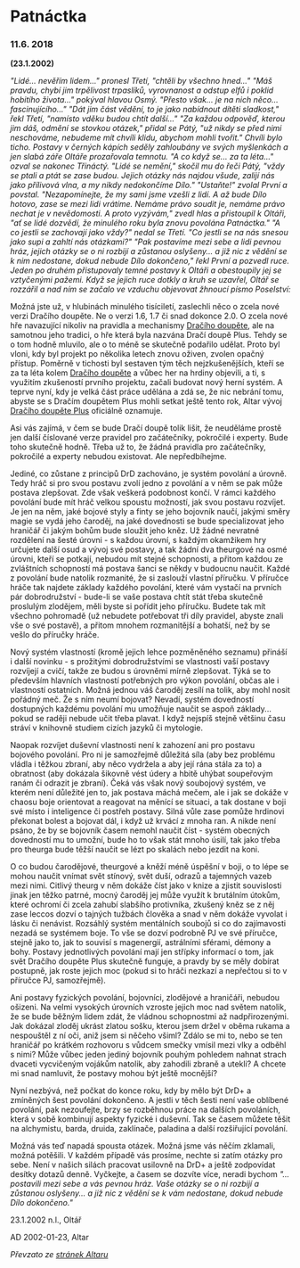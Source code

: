 # Patnáctka

### 11.6. 2018
**(23.1.2002)**

*"Lidé... nevěřím lidem..." pronesl Třetí, "chtěli by všechno hned..."
"Máš pravdu, chybí jim trpělivost trpaslíků, vyrovnanost a odstup elfů i poklid hobitího života..." pokýval hlavou Osmý. "Přesto však... je na nich něco... fascinujícího..."
"Dát jim část vědění, to je jako nabídnout dítěti sladkost," řekl Třetí, "namísto vděku budou chtít další..."
"Za každou odpověď, kterou jim dáš, odmění se stovkou otázek," přidal se Pátý, "už nikdy se před nimi neschováme, nebudeme mít chvíli klidu, abychom mohli tvořit." Chvíli bylo ticho. Postavy v černých kápích seděly zahloubány ve svých myšlenkách a jen slabá záře Oltáře prozařovala temnotu.
"A co když se... za ta léta..." ozval se nakonec Třináctý.
"Lidé se nemění," skočil mu do řeči Pátý, "vždy se ptali a ptát se zase budou. Jejich otázky nás najdou všude, zalijí nás jako přílivová vlna, a my nikdy nedokončíme Dílo."
"Ustaňte!" zvolal První a povstal. "Nezapomínejte, že my sami jsme vzešli z lidí. A až bude Dílo hotovo, zase se mezi lidi vrátíme. Nemáme právo soudit je, nemáme právo nechat je v nevědomosti. A proto vyzývám," zvedl hlas a přistoupil k Oltáři, "ať se lidé dozvědí, že minulého roku byla znovu povolána Patnáctka."
"A co jestli se zachovají jako vždy?" nedal se Třetí. "Co jestli se na nás snesou jako supi a zahltí nás otázkami?"
"Pak postavíme mezi sebe a lidi pevnou hráz, jejich otázky se o ni rozbijí a zůstanou oslyšeny... a již nic z vědění se k nim nedostane, dokud nebude Dílo dokončeno," řekl První a pozvedl ruce. Jeden po druhém přistupovaly temné postavy k Oltáři a obestoupily jej se vztyčenými pažemi. Když se jejich ruce dotkly a kruh se uzavřel, Oltář se rozzářil a nad ním se začalo ve vzduchu objevovat žhnoucí písmo Poselství:*

Možná jste už, v hlubinách minulého tisíciletí, zaslechli něco o zcela nové verzi Dračího doupěte. Ne o verzi 1.6, 1.7 či snad dokonce 2.0. O zcela nové hře navazující nikoliv na pravidla a mechanismy [Dračího doupěte](https://www.altar.cz/drd/index.html), ale na samotnou jeho tradici, o hře která byla nazvána Dračí doupě Plus. Tehdy se o tom hodně mluvilo, ale o to méně se skutečně podařilo udělat. Proto byl vloni, kdy byl projekt po několika letech znovu oživen, zvolen opačný přístup. Poměrně v tichosti byl sestaven tým těch nejzkušenějších, kteří se za ta léta kolem [Dračího doupěte](https://www.altar.cz/drd/index.html) a vůbec her na hrdiny objevili, a ti, s využitím zkušeností prvního projektu, začali budovat nový herní systém. A teprve nyní, kdy je velká část práce udělána a zdá se, že nic nebrání tomu, abyste se s Dračím doupětem Plus mohli setkat ještě tento rok, Altar vývoj [Dračího doupěte Plus](http://www.altar.cz/drdplus/index.html) oficiálně oznamuje.

Asi vás zajímá, v čem se bude Dračí doupě tolik lišit, že neuděláme prostě jen další číslované verze pravidel pro začátečníky, pokročilé i experty. Bude toho skutečně hodně. Třeba už to, že žádná pravidla pro začátečníky, pokročilé a experty nebudou existovat. Ale nepředbíhejme.

Jediné, co zůstane z principů DrD zachováno, je systém povolání a úrovně. Tedy hráč si pro svou postavu zvolí jedno z povolání a v něm se pak může postava zlepšovat. Zde však veškerá podobnost končí. V rámci každého povolání bude mít hráč velkou spoustu možností, jak svou postavu rozvíjet. Je jen na něm, jaké bojové styly a finty se jeho bojovník naučí, jakými směry magie se vydá jeho čaroděj, na jaké dovednosti se bude specializovat jeho hraničář či jakým bohům bude sloužit jeho kněz. Už žádné nevratné rozdělení na šesté úrovni - s každou úrovní, s každým okamžikem hry určujete další osud a vývoj své postavy, a tak žádní dva theurgové na osmé úrovni, kteří se potkají, nebudou mít stejné schopnosti, a přitom každou ze zvláštních schopností má postava šanci se někdy v budoucnu naučit. Každé z povolání bude natolik rozmanité, že si zaslouží vlastní příručku. V příručce hráče tak najdete základy každého povolání, které vám vystačí na prvních pár dobrodružství - bude-li se vaše postava chtít stát třeba skutečně proslulým zlodějem, měli byste si pořídit jeho příručku. Budete tak mít všechno pohromadě (už nebudete potřebovat tři díly pravidel, abyste znali vše o své postavě), a přitom mnohem rozmanitější a bohatší, než by se vešlo do příručky hráče.

Nový systém vlastností (kromě jejich lehce pozměněného seznamu) přináší i další novinku - s prožitými dobrodružstvími se vlastnosti vaší postavy rozvíjejí a cvičí, takže ze budou s úrovněmi mírně zlepšovat. Týká se to především hlavních vlastností potřebných pro výkon povolání, občas ale i vlastností ostatních. Možná jednou váš čaroděj zesílí na tolik, aby mohl nosit pořádný meč. Že s ním neumí bojovat? Nevadí, systém dovedností dostupných každému povolání mu umožňuje naučit se aspoň základy... pokud se raději nebude učit třeba plavat. I když nejspíš stejně většinu času stráví v knihovně studiem cizích jazyků či mytologie.

Naopak rozvíjet duševní vlastnosti není k zahození ani pro postavu bojového povolání. Pro ni je samozřejmě důležitá síla (aby bez problému vládla i těžkou zbraní, aby něco vydržela a aby její rána stála za to) a obratnost (aby dokázala šikovně vést údery a hbitě uhýbat soupeřovým ranám či odrazit je zbraní). Čeká vás však nový soubojový systém, ve kterém není důležité jen to, jak postava máchá mečem, ale i jak se dokáže v chaosu boje orientovat a reagovat na měnící se situaci, a tak dostane v boji své místo i inteligence či postřeh postavy. Silná vůle zase pomůže hrdinovi překonat bolest a bojovat dál, i když už krvácí z mnoha ran. A nikde není psáno, že by se bojovník časem nemohl naučit číst - systém obecných dovedností mu to umožní, bude ho to však stát mnoho úsilí, tak jako třeba pro theurga bude těžší naučit se lézt po skalách nebo jezdit na koni.

O co budou čarodějové, theurgové a kněží méně úspěšní v boji, o to lépe se mohou naučit vnímat svět stínový, svět duší, odrazů a tajemných vazeb mezi nimi. Citlivý theurg v něm dokáže číst jako v knize a zjistit souvislosti jinak jen těžko patrné, mocný čaroděj jej může využít k brutálním útokům, které ochromí či zcela zahubí slabšího protivníka, zkušený kněz se z něj zase leccos dozví o tajných tužbách člověka a snad v něm dokáže vyvolat i lásku či nenávist. Rozsáhlý systém mentálních soubojů si co do zajímavosti nezadá se systémem boje. To vše se dozví podrobně PJ ve své příručce, stejně jako to, jak to souvisí s magenergií, astrálními sférami, démony a bohy. Postavy jednotlivých povolání mají jen střípky informací o tom, jak svět Dračího doupěte Plus skutečně funguje, a pravdy by se měly dobírat postupně, jak roste jejich moc (pokud si to hráči nezkazí a nepřečtou si to v příručce PJ, samozřejmě).

Ani postavy fyzických povolání, bojovníci, zlodějové a hraničáři, nebudou ošizeni. Na velmi vysokých úrovních vzroste jejich moc nad světem natolik, že se bude běžným lidem zdát, že vládnou schopnostmi až nadpřirozenými. Jak dokázal zloděj ukrást zlatou sošku, kterou jsem držel v oběma rukama a nespouštěl z ní oči, aniž jsem si něčeho všiml? Zdálo se mi to, nebo se ten hraničář po krátkém rozhovoru s vůdcem smečky vmísil mezi vlky a odběhl s nimi? Může vůbec jeden jediný bojovník pouhým pohledem nahnat strach dvaceti vycvičeným vojákům natolik, aby zahodili zbraně a utekli? A chcete mi snad namluvit, že postavy mohou být ještě mocnější?

Nyní nezbývá, než počkat do konce roku, kdy by mělo být DrD+ a zmíněných šest povolání dokončeno. A jestli v těch šesti není vaše oblíbené povolání, pak nezoufejte, brzy se rozběhnou práce na dalších povoláních, která v sobě kombinují aspekty fyzické i duševní. Tak se časem můžete těšit na alchymistu, barda, druida, zaklínače, paladina a další rozšiřující povolání.

Možná vás teď napadá spousta otázek. Možná jsme vás něčím zklamali, možná potěšili. V každém případě vás prosíme, nechte si zatím otázky pro sebe. Není v našich silách pracovat usilovně na DrD+ a ještě zodpovídat desítky dotazů denně. Vyčkejte, a časem se dozvíte více, neradi bychom *"... postavili mezi sebe a vás pevnou hráz. Vaše otázky se o ni rozbijí a zůstanou oslyšeny... a již nic z vědění se k vám nedostane, dokud nebude Dílo dokončeno."*

23.1.2002 n.l., Oltář

AD 2002-01-23, Altar

*Převzato ze [stránek Altaru](https://www.altar.cz/drdplus/patnactka.html)*
